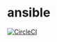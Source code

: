 # ansible

[![CircleCI](https://circleci.com/gh/deadc/ansible/tree/master.svg?style=shield)](https://circleci.com/gh/deadc/ansible/tree/master)
